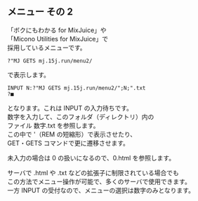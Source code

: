 ## メニュー その 2

「ボクにもわかる for MixJuice」や\
「Micono Utilities for MixJuice」で\
採用しているメニューです。

```
?"MJ GETS mj.15j.run/menu2/
```

で表示します。

```
INPUT N:?"MJ GETS mj.15j.run/menu2/";N;".txt
?■
```

となります。これは INPUT の入力待ちです。\
数字を入力して、このフォルダ（ディレクトリ）内の\
ファイル 数字.txt を参照します。\
この中で '（REM の短縮形）で表示させたり、\
GET・GETS コマンドで更に遷移させます。

未入力の場合は 0 の扱いになるので、0.html を参照します。

サーバで .html や .txt などの拡張子に制限されている場合でも\
この方法でメニュー操作が可能で、多くのサーバで使用できます。\
一方 INPUT の受付なので、メニューの選択は数字のみとなります。
